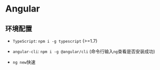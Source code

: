 # Angular

## 环境配置
  - `TypeScript`: `npm i -g typescript` (>=1.7)

  - `angular-cli`: `npm i -g @angular/cli` (命令行输入`ng`查看是否安装成功)

  - `ng new`快速
